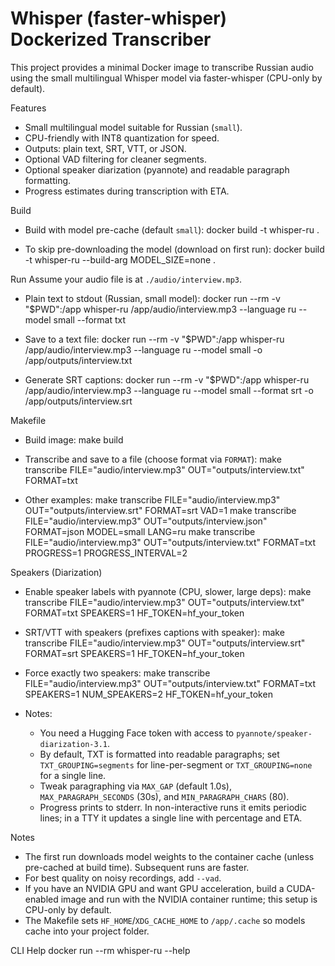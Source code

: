 Whisper (faster-whisper) Dockerized Transcriber
===============================================

This project provides a minimal Docker image to transcribe Russian audio using the small multilingual Whisper model via faster-whisper (CPU-only by default).

Features
- Small multilingual model suitable for Russian (`small`).
- CPU-friendly with INT8 quantization for speed.
- Outputs: plain text, SRT, VTT, or JSON.
- Optional VAD filtering for cleaner segments.
 - Optional speaker diarization (pyannote) and readable paragraph formatting.
 - Progress estimates during transcription with ETA.

Build
- Build with model pre-cache (default `small`):
  docker build -t whisper-ru .

- To skip pre-downloading the model (download on first run):
  docker build -t whisper-ru --build-arg MODEL_SIZE=none .

Run
Assume your audio file is at `./audio/interview.mp3`.

- Plain text to stdout (Russian, small model):
  docker run --rm -v "$PWD":/app whisper-ru /app/audio/interview.mp3 --language ru --model small --format txt

- Save to a text file:
  docker run --rm -v "$PWD":/app whisper-ru /app/audio/interview.mp3 --language ru --model small -o /app/outputs/interview.txt

- Generate SRT captions:
  docker run --rm -v "$PWD":/app whisper-ru /app/audio/interview.mp3 --language ru --model small --format srt -o /app/outputs/interview.srt

Makefile
- Build image:
  make build

- Transcribe and save to a file (choose format via `FORMAT`):
  make transcribe FILE="audio/interview.mp3" OUT="outputs/interview.txt" FORMAT=txt

- Other examples:
  make transcribe FILE="audio/interview.mp3" OUT="outputs/interview.srt" FORMAT=srt VAD=1
  make transcribe FILE="audio/interview.mp3" OUT="outputs/interview.json" FORMAT=json MODEL=small LANG=ru
  make transcribe FILE="audio/interview.mp3" OUT="outputs/interview.txt" FORMAT=txt PROGRESS=1 PROGRESS_INTERVAL=2

Speakers (Diarization)
- Enable speaker labels with pyannote (CPU, slower, large deps):
  make transcribe FILE="audio/interview.mp3" OUT="outputs/interview.txt" FORMAT=txt SPEAKERS=1 HF_TOKEN=hf_your_token

- SRT/VTT with speakers (prefixes captions with speaker):
  make transcribe FILE="audio/interview.mp3" OUT="outputs/interview.srt" FORMAT=srt SPEAKERS=1 HF_TOKEN=hf_your_token

- Force exactly two speakers:
  make transcribe FILE="audio/interview.mp3" OUT="outputs/interview.txt" FORMAT=txt SPEAKERS=1 NUM_SPEAKERS=2 HF_TOKEN=hf_your_token

- Notes:
  - You need a Hugging Face token with access to `pyannote/speaker-diarization-3.1`.
  - By default, TXT is formatted into readable paragraphs; set `TXT_GROUPING=segments` for line-per-segment or `TXT_GROUPING=none` for a single line.
  - Tweak paragraphing via `MAX_GAP` (default 1.0s), `MAX_PARAGRAPH_SECONDS` (30s), and `MIN_PARAGRAPH_CHARS` (80).
  - Progress prints to stderr. In non-interactive runs it emits periodic lines; in a TTY it updates a single line with percentage and ETA.

Notes
- The first run downloads model weights to the container cache (unless pre-cached at build time). Subsequent runs are faster.
- For best quality on noisy recordings, add `--vad`.
- If you have an NVIDIA GPU and want GPU acceleration, build a CUDA-enabled image and run with the NVIDIA container runtime; this setup is CPU-only by default.
 - The Makefile sets `HF_HOME`/`XDG_CACHE_HOME` to `/app/.cache` so models cache into your project folder.

CLI Help
  docker run --rm whisper-ru --help
